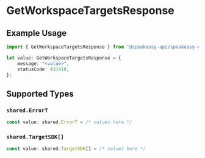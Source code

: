 # GetWorkspaceTargetsResponse

## Example Usage

```typescript
import { GetWorkspaceTargetsResponse } from "@speakeasy-api/speakeasy-client-sdk-typescript/sdk/models/operations";

let value: GetWorkspaceTargetsResponse = {
    message: "<value>",
    statusCode: 431418,
};
```

## Supported Types

### `shared.ErrorT`

```typescript
const value: shared.ErrorT = /* values here */
```

### `shared.TargetSDK[]`

```typescript
const value: shared.TargetSDK[] = /* values here */
```

